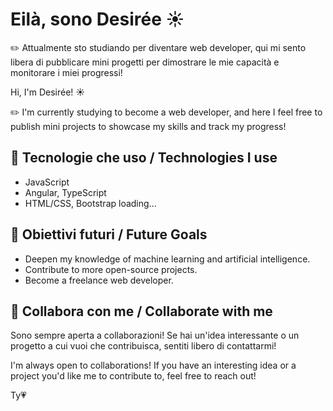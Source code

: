 # Eilà, sono Desirée ☀️

✏️ Attualmente sto studiando per diventare web developer, qui mi sento  libera di pubblicare mini progetti per dimostrare le mie capacità e monitorare i miei progressi! 


Hi, I'm Desirée! ☀️

✏️ I'm currently studying to become a web developer, and here I feel free to publish mini projects to showcase my skills and track my progress!

## 🤖 Tecnologie che uso / Technologies I use
- JavaScript
- Angular, TypeScript
- HTML/CSS, Bootstrap
  loading...

## 🚀 Obiettivi futuri / Future Goals
- Deepen my knowledge of machine learning and artificial intelligence.
- Contribute to more open-source projects.
- Become a freelance web developer.

## 🤝 Collabora con me / Collaborate with me
Sono sempre aperta a collaborazioni! Se hai un'idea interessante o un progetto a cui vuoi che contribuisca, sentiti libero di contattarmi!

I'm always open to collaborations! If you have an interesting idea or a project you'd like me to contribute to, feel free to reach out!

Ty💗
